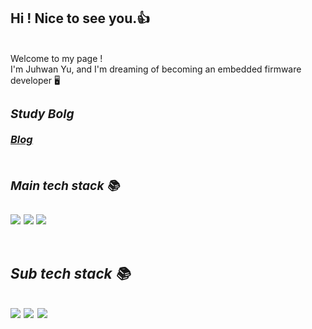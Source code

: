 ## Hi ! Nice to see you.👍 
<br />
<h/2> <h/2>
Welcome to my page !
<br />
I'm Juhwan Yu, and I'm dreaming of becoming an embedded firmware developer 🖥
<p>
  <em>
    <h3>

### Study Bolg
 [Blog](https://blog.naver.com/u_j00)
  
      
<p>
  <em>
    <h3>
      <br />
      <h/4> Main tech stack 📚 <h/4>
<br />
<h/2> <h/2>
<br />
<img src="https://img.shields.io/badge/C-A8B9CC?style=for-the-badge&logo=C&logoColor=blue">
<img src="https://img.shields.io/badge/STM32-03234B?style=for-the-badge&logo=stmicroelectronics&logoColor=blue">
<img src="https://img.shields.io/badge/Visual Studio-5C2D91?style=for-the-badge&logo=Visual Studio&white=purple">
<br />

<p>
  <em>
    <h3>
      <br />
      <h/2> Sub tech stack 📚 <h/2>
<br />
<h/2> <h/2>
<br />
<img src="https://img.shields.io/badge/Python-9776AB?style=for-the-badge&logo=Python&logoColor=yellow">
<img src="https://img.shields.io/badge/OpenCV-5C3EE8?style=for-the-badge&logo=OpenCV&logoColor=black">
<img src="https://img.shields.io/badge/PyCharm-000000?style=for-the-badge&logo=PyCharm&logoColor=yellow">
  
  
  
 
        

       
